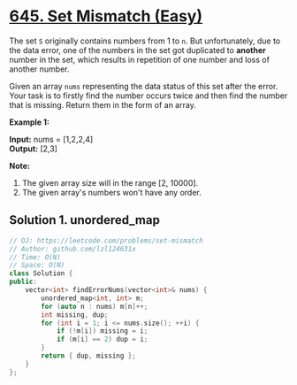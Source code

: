 # [645. Set Mismatch (Easy)](https://leetcode.com/problems/set-mismatch)

The set `S` originally contains numbers from 1 to `n`. But unfortunately, due to the data error, one of the numbers in the set got duplicated to **another** number in the set, which results in repetition of one number and loss of another number.

Given an array `nums` representing the data status of this set after the error. Your task is to firstly find the number occurs twice and then find the number that is missing. Return them in the form of an array.

**Example 1:**  

**Input:** nums = \[1,2,2,4\]  
**Output:** \[2,3\]

**Note:**  

1.  The given array size will in the range \[2, 10000\].
2.  The given array's numbers won't have any order.

## Solution 1. unordered_map

```cpp
// OJ: https://leetcode.com/problems/set-mismatch
// Author: github.com/lzl124631x
// Time: O(N)
// Space: O(N)
class Solution {
public:
    vector<int> findErrorNums(vector<int>& nums) {
        unordered_map<int, int> m;
        for (auto n : nums) m[n]++;
        int missing, dup;
        for (int i = 1; i <= nums.size(); ++i) {
            if (!m[i]) missing = i;
            if (m[i] == 2) dup = i;
        }
        return { dup, missing };
    }
};
```